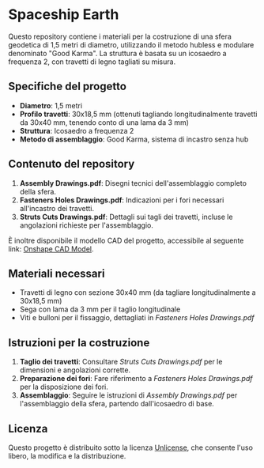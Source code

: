 # Spaceship Earth

Questo repository contiene i materiali per la costruzione di una sfera geodetica di 1,5 metri di diametro, utilizzando il metodo hubless e modulare denominato "Good Karma". La struttura è basata su un icosaedro a frequenza 2, con travetti di legno tagliati su misura.

## Specifiche del progetto

- **Diametro**: 1,5 metri
- **Profilo travetti**: 30x18,5 mm (ottenuti tagliando longitudinalmente travetti da 30x40 mm, tenendo conto di una lama da 3 mm)
- **Struttura**: Icosaedro a frequenza 2
- **Metodo di assemblaggio**: Good Karma, sistema di incastro senza hub

## Contenuto del repository

1. **Assembly Drawings.pdf**: Disegni tecnici dell'assemblaggio completo della sfera.
2. **Fasteners Holes Drawings.pdf**: Indicazioni per i fori necessari all'incastro dei travetti.
3. **Struts Cuts Drawings.pdf**: Dettagli sui tagli dei travetti, incluse le angolazioni richieste per l'assemblaggio.

È inoltre disponibile il modello CAD del progetto, accessibile al seguente link: [Onshape CAD Model](https://cad.onshape.com/documents/1eb84bea312f47d86156f517/w/17262dd858113d3ee61452f3/e/d2820897aeabe700d7ea3303).

## Materiali necessari

- Travetti di legno con sezione 30x40 mm (da tagliare longitudinalmente a 30x18,5 mm)
- Sega con lama da 3 mm per il taglio longitudinale
- Viti e bulloni per il fissaggio, dettagliati in *Fasteners Holes Drawings.pdf*

## Istruzioni per la costruzione

1. **Taglio dei travetti**: Consultare *Struts Cuts Drawings.pdf* per le dimensioni e angolazioni corrette.
2. **Preparazione dei fori**: Fare riferimento a *Fasteners Holes Drawings.pdf* per la disposizione dei fori.
3. **Assemblaggio**: Seguire le istruzioni di *Assembly Drawings.pdf* per l'assemblaggio della sfera, partendo dall'icosaedro di base.

## Licenza

Questo progetto è distribuito sotto la licenza [Unlicense](https://unlicense.org/), che consente l'uso libero, la modifica e la distribuzione.

